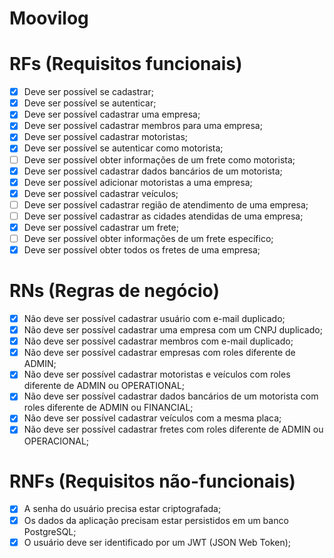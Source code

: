 # Moovilog

# RFs (Requisitos funcionais)

- [x] Deve ser possível se cadastrar;
- [x] Deve ser possível se autenticar;
- [x] Deve ser possível cadastrar uma empresa;
- [x] Deve ser possível cadastrar membros para uma empresa;
- [x] Deve ser possível cadastrar motoristas;
- [x] Deve ser possível se autenticar como motorista;
- [ ] Deve ser possível obter informações de um frete como motorista;
- [x] Deve ser possível cadastrar dados bancários de um motorista;
- [x] Deve ser possível adicionar motoristas a uma empresa;
- [x] Deve ser possível cadastrar veículos;
- [ ] Deve ser possível cadastrar região de atendimento de uma empresa;
- [ ] Deve ser possível cadastrar as cidades atendidas de uma empresa;
- [x] Deve ser possível cadastrar um frete;
- [ ] Deve ser possível obter informações de um frete específico;
- [x] Deve ser possível obter todos os fretes de uma empresa;

# RNs (Regras de negócio)

- [x] Não deve ser possível cadastrar usuário com e-mail duplicado;
- [x] Não deve ser possível cadastrar uma empresa com um CNPJ duplicado;
- [x] Não deve ser possível cadastrar membros com e-mail duplicado;
- [x] Não deve ser possível cadastrar empresas com roles diferente de ADMIN;
- [x] Não deve ser possível cadastrar motoristas e veículos com roles diferente de ADMIN ou OPERATIONAL;
- [x] Não deve ser possível cadastrar dados bancários de um motorista com roles diferente de ADMIN ou FINANCIAL;
- [x] Não deve ser possível cadastrar veículos com a mesma placa;
- [x] Não deve ser possível cadastrar fretes com roles diferente de ADMIN ou OPERACIONAL;

# RNFs (Requisitos não-funcionais)

- [x] A senha do usuário precisa estar criptografada;
- [x] Os dados da aplicação precisam estar persistidos em um banco PostgreSQL;
- [x] O usuário deve ser identificado por um JWT (JSON Web Token);
